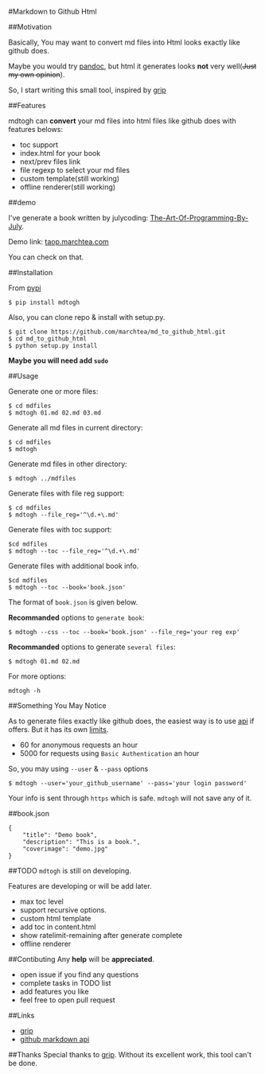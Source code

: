 #Markdown to Github Html

##Motivation

Basically, You may want to convert md files into Html looks exactly like github does.

Maybe you would try [pandoc](http://johnmacfarlane.net/pandoc/index.html), but html it generates looks **not** very well(~~Just my own opinion~~).

So, I start writing this small tool, inspired by [grip](https://github.com/joeyespo/grip)

##Features

mdtogh can **convert** your md files into html files like github does with features belows:

* toc support
* index.html for your book
* next/prev files link
* file regexp to select your md files
* custom template(still working)
* offline renderer(still working)

##demo


I've generate a book written by julycoding: [The-Art-Of-Programming-By-July](https://github.com/julycoding/The-Art-Of-Programming-By-July).

Demo link: [taop.marchtea.com](http://taop.marchtea.com)

You can check on that.


##Installation

From [pypi](https://pypi.python.org/pypi)

    $ pip install mdtogh 

Also, you can clone repo & install with setup.py.

	$ git clone https://github.com/marchtea/md_to_github_html.git
	$ cd md_to_github_html
	$ python setup.py install

**Maybe you will need add `sudo`**

##Usage

Generate one or more files:

	$ cd mdfiles
	$ mdtogh 01.md 02.md 03.md
	
Generate all md files in current directory:

    $ cd mdfiles
    $ mdtogh
    
Generate md files in other directory:

	$ mdtogh ../mdfiles

Generate files with file reg support:

	$ cd mdfiles
	$ mdtogh --file_reg='^\d.+\.md'

Generate files with toc support:

	$cd mdfiles
	$ mdtogh --toc --file_reg='^\d.+\.md'

Generate files with additional book info.

	$cd mdfiles
	$ mdtogh --toc --book='book.json'
	
The format of `book.json` is given below.

**Recommanded** options to `generate book`:

	$ mdtogh --css --toc --book='book.json' --file_reg='your reg exp'

**Recommanded** options to generate `several files`:

	$ mdtogh 01.md 02.md

For more options:

	mdtogh -h
	
##Something You May Notice

As to generate files exactly like github does, the easiest way is to use [api](http://developer.github.com/v3/markdown/) if offers. But it has its own [limits](http://developer.github.com/v3/#rate-limiting).

*	60 for anonymous requests an hour
*	5000 for requests using `Basic Authentication` an hour

So, you may using `--user` & `--pass` options

	$ mdtogh --user='your_github_username' --pass='your login password'
	
Your info is sent through `https` which is safe. `mdtogh` will not save any of it.


##book.json

```
{
	"title": "Demo book",
	"description": "This is a book.",
	"coverimage": "demo.jpg"
}
```

##TODO
`mdtogh` is still on developing.

Features are developing or will be add later.

*	max toc level
*	support recursive options.
*	custom html template
*	add toc in content.html
*	show ratelimit-remaining after generate complete
*	offline renderer

##Contibuting
Any **help** will be **appreciated**.

*	open issue if you find any questions
*	complete tasks in TODO list
*	add features you like
*	feel free to open pull request

##Links

* [grip](https://github.com/joeyespo/grip)
* [github markdown api](http://developer.github.com/v3/markdown/)

##Thanks
Special thanks to [grip](https://github.com/joeyespo/grip). Without its excellent work, this tool can't be done.

